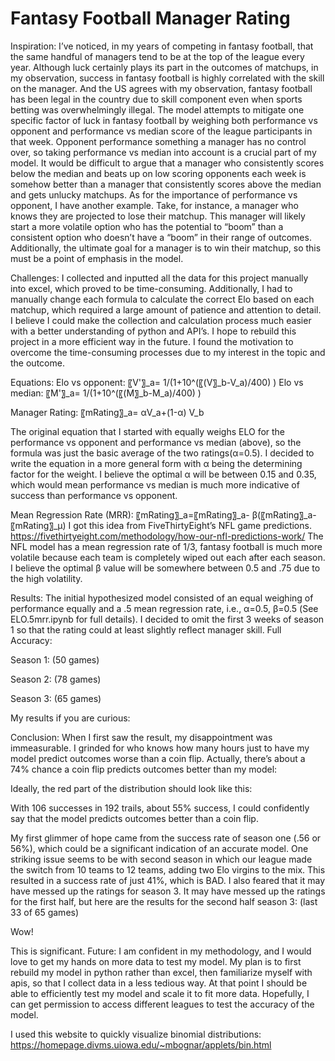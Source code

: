 # Fantasy Football Manager Rating
  

Inspiration:
I’ve noticed, in my years of competing in fantasy football, that the same handful of managers tend to be at the top of the league every year. Although luck certainly plays its part in the outcomes of matchups, in my observation, success in fantasy football is highly correlated with the skill on the manager. And the US agrees with my observation, fantasy football has been legal in the country due to skill component even when sports betting was overwhelmingly illegal. The model attempts to mitigate one specific factor of luck in fantasy football by weighing both performance vs opponent and performance vs median score of the league participants in that week. Opponent performance something a manager has no control over, so taking performance vs median into account is a crucial part of my model. It would be difficult to argue that a manager who consistently scores below the median and beats up on low scoring opponents each week is somehow better than a manager that consistently scores above the median and gets unlucky matchups. As for the importance of performance vs opponent, I have another example. Take, for instance, a manager who knows they are projected to lose their matchup. This manager will likely start a more volatile option who has the potential to “boom” than a consistent option who doesn’t have a “boom” in their range of outcomes. Additionally, the ultimate goal for a manager is to win their matchup, so this must be a point of emphasis in the model.

Challenges:
I collected and inputted all the data for this project manually into excel, which proved to be time-consuming. Additionally, I had to manually change each formula to calculate the correct Elo based on each matchup, which required a large amount of patience and attention to detail. I believe I could make the collection and calculation process much easier with a better understanding of python and API’s. I hope to rebuild this project in a more efficient way in the future. I found the motivation to overcome the time-consuming processes due to my interest in the topic and the outcome.

Equations:
Elo vs opponent:
〖V'〗_a=  1/(1+10^(〖(V〗_b-V_a)/400) )
Elo vs median:
〖M'〗_a=  1/(1+10^(〖(M〗_b-M_a)/400) )


Manager Rating:
〖mRating〗_a= αV_a+(1-α) V_b

The original equation that I started with equally weighs ELO for the performance vs opponent and performance vs median (above), so the formula was just the basic average of the two ratings(α=0.5). I decided to write the equation in a more general form with α being the determining factor for the weight. I believe the optimal α will be between 0.15 and 0.35, which would mean performance vs median is much more indicative of success than performance vs opponent.  

Mean Regression Rate (MRR):
〖mRating〗_a=〖mRating〗_a- β(〖mRating〗_a- 〖mRating〗_μ)
I got this idea from FiveThirtyEight’s NFL game predictions.
https://fivethirtyeight.com/methodology/how-our-nfl-predictions-work/ 
The NFL model has a mean regression rate of 1/3, fantasy football is much more volatile because each team is completely wiped out each after each season. I believe the optimal β value will be somewhere between 0.5 and .75 due to the high volatility.

Results:
The initial hypothesized model consisted of an equal weighing of performance equally and a .5 mean regression rate, i.e., α=0.5, β=0.5 (See ELO.5mrr.ipynb for full details). I decided to omit the first 3 weeks of season 1 so that the rating could at least slightly reflect manager skill.
Full Accuracy:
 
Season 1: (50 games)
 
Season 2: (78 games)
 
Season 3: (65 games)
 
 









My results if you are curious:
 
Conclusion:
When I first saw the result, my disappointment was immeasurable. I grinded for who knows how many hours just to have my model predict outcomes worse than a coin flip.
Actually, there’s about a 74% chance a coin flip predicts outcomes better than my model:
 
Ideally, the red part of the distribution should look like this:
 
With 106 successes in 192 trails, about 55% success, I could confidently say that the model predicts outcomes better than a coin flip. 

My first glimmer of hope came from the success rate of season one (.56 or 56%), which could be a significant indication of an accurate model.
One striking issue seems to be with second season in which our league made the switch from 10 teams to 12 teams, adding two Elo virgins to the mix. This resulted in a success rate of just 41%, which is BAD. I also feared that it may have messed up the ratings for season 3.
It may have messed up the ratings for the first half, but here are the results for the second half season 3: (last 33 of 65 games)
 
Wow!
 
This is significant.
Future:
I am confident in my methodology, and I would love to get my hands on more data to test my model. My plan is to first rebuild my model in python rather than excel, then familiarize myself with apis, so that I collect data in a less tedious way. At that point I should be able to efficiently test my model and scale it to fit more data. Hopefully, I can get permission to access different leagues to test the accuracy of the model.



I used this website to quickly visualize binomial distributions:
https://homepage.divms.uiowa.edu/~mbognar/applets/bin.html 



